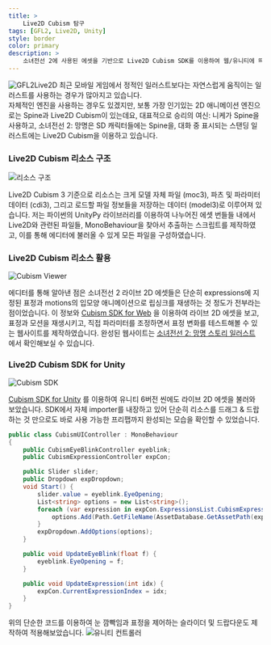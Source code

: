 ```yaml
---
title: >
    Live2D Cubism 탐구
tags: [GFL2, Live2D, Unity]
style: border
color: primary
description: >
    소녀전선 2에 사용된 에셋을 기반으로 Live2D Cubism SDK를 이용하여 웹/유니티에 띄워보기
---
```

![GFL2Live2D](assets/l2dcubism.png)
최근 모바일 게임에서 정적인 일러스트보다는 자연스럽게 움직이는 일러스트를 사용하는 경우가 많아지고 있습니다.<br>
자체적인 엔진을 사용하는 경우도 있겠지만, 보통 가장 인기있는 2D 애니메이션 엔진으로는 Spine과 Live2D Cubism이 있는데요, 대표적으로 승리의 여신: 니케가 Spine을 사용하고, 소녀전선 2: 망명은 SD 캐릭터들에는 Spine을, 대화 중 표시되는 스탠딩 일러스트에는 Live2D Cubism을 이용하고 있습니다.

### Live2D Cubism 리소스 구조

![리소스 구조](assets/l2dcubism2.png)

Live2D Cubism 3 기준으로 리소스는 크게 모델 자체 파일 (moc3), 파츠 및 파라미터 데이터 (cdi3), 그리고 로드할 파일 정보들을 저장하는 데이터 (model3)로 이루어져 있습니다. 저는 파이썬의 UnityPy 라이브러리를 이용하여 나누어진 에셋 번들들 내에서 Live2D와 관련된 파일들, MonoBehaviour을 찾아서 추출하는 스크립트를 제작하였고, 이를 통해 에디터에 불러올 수 있게 모든 파일을 구성하였습니다.

### Live2D Cubism 리소스 활용

![Cubism Viewer](assets/l2dcubism3.png)

에디터를 통해 알아낸 점은 소녀전선 2 라이브 2D 에셋들은 단순히 expressions에 지정된 표정과 motions의 입모양 애니메이션으로 립싱크를 재생하는 것 정도가 전부라는 점이었습니다. 이 정보와 [Cubism SDK for Web](https://www.live2d.com/en/sdk/download/web/) 을 이용하여 라이브 2D 에셋을 보고, 표정과 모션을 재생시키고, 직접 파라미터를 조정하면서 표정 변화를 테스트해볼 수 있는 웹사이트를 제작하였습니다. 완성된 웹사이트는 [소녀전선 2: 망명 스토리 일러스트](https://srpg-kr.github.io/live2d) 에서 확인해보실 수 있습니다.

### Live2D Cubism SDK for Unity

![Cubism SDK](assets/l2dcubism4.png)

[Cubism SDK for Unity](https://www.live2d.com/en/sdk/download/unity/) 를 이용하여 유니티 6버전 씬에도 라이브 2D 에셋을 불러와 보았습니다. SDK에서 자체 importer를 내장하고 있어 단순히 리소스를 드래그 & 드랍하는 것 만으로도 바로 사용 가능한 프리팹까지 완성되는 모습을 확인할 수 있었습니다.
```C#
public class CubismUIController : MonoBehaviour
{
    public CubismEyeBlinkController eyeblink;
    public CubismExpressionController expCon;

    public Slider slider;
    public Dropdown expDropdown;
    void Start() {
        slider.value = eyeblink.EyeOpening;
        List<string> options = new List<string>();
        foreach (var expression in expCon.ExpressionsList.CubismExpressionObjects) {
            options.Add(Path.GetFileName(AssetDatabase.GetAssetPath(expression)));
        }
        expDropdown.AddOptions(options);
    }

    public void UpdateEyeBlink(float f) {
        eyeblink.EyeOpening = f;
    }

    public void UpdateExpression(int idx) {
        expCon.CurrentExpressionIndex = idx;
    }
}
```
위의 단순한 코드를 이용하여 눈 깜빡임과 표정을 제어하는 슬라이더 및 드랍다운도 제작하여 적용해보았습니다.
![유니티 컨트롤러](assets/l2dcubism5.png)